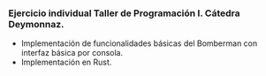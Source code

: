 ### Ejercicio individual Taller de Programación I. Cátedra Deymonnaz.
* Implementación de funcionalidades básicas del Bomberman con interfaz básica por consola.
* Implementación en Rust.
